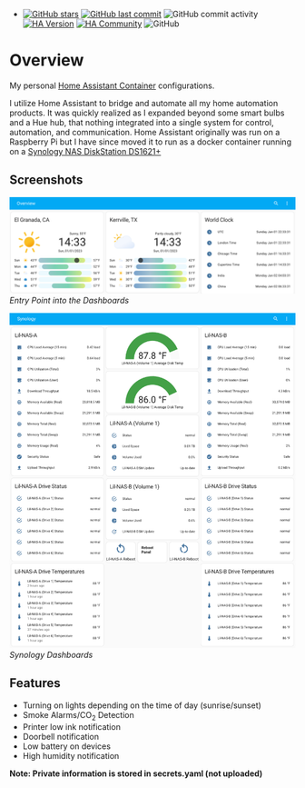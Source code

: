 - [![GitHub stars](https://img.shields.io/github/stars/fusion94/homeassistant.svg?style=plasticr)](https://github.com/geekofweek/homeassistant/stargazers)
  [![GitHub last commit](https://img.shields.io/github/last-commit/fusion94/homeassistant.svg?style=plasticr)](https://github.com/fusion94/homeassistant/commits/master)
  ![GitHub commit activity](https://img.shields.io/github/commit-activity/w/fusion94/homeassistant)
  [![HA Version](https://img.shields.io/badge/Running%20Home%20Assistant-2022.12.7%20-darkblue)](https://github.com/home-assistant/home-assistant/releases/latest)
  [![HA Community](https://img.shields.io/badge/HA%20community-forum-orange)](https://community.home-assistant.io/u/fusion94/summary)
  ![GitHub](https://img.shields.io/github/license/fusion94/homeassistant)

# Overview

My personal [Home Assistant Container](https://home-assistant.io)
configurations.

I utilize Home Assistant to bridge and automate all my home automation products.
It was quickly realized as I expanded beyond some smart bulbs and a Hue hub,
that nothing integrated into a single system for control, automation, and
communication. Home Assistant originally was run on a Raspberry Pi but I have
since moved it to run as a docker container running on a [Synology NAS
DiskStation DS1621+](https://www.synology.com/en-us/products/DS1621+)

## Screenshots

![HA Dashboard Overview](overview.png)
_Entry Point into the Dashboards_

![HA Dashboard - Synology](synology.png)
_Synology Dashboards_

## Features

- Turning on lights depending on the time of day (sunrise/sunset)
- Smoke Alarms/CO<sub>2</sub> Detection
- Printer low ink notification
- Doorbell notification
- Low battery on devices
- High humidity notification

**Note: Private information is stored in secrets.yaml (not uploaded)**
